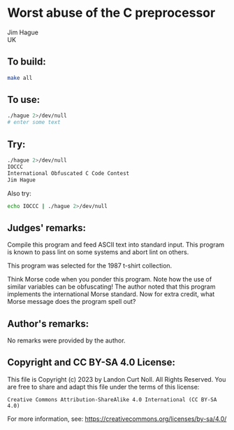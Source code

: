 # Worst abuse of the C preprocessor

Jim Hague\
UK

## To build:

```sh
make all
```

## To use:

```sh
./hague 2>/dev/null
# enter some text
```

## Try:

```sh
./hague 2>/dev/null
IOCCC
International Obfuscated C Code Contest
Jim Hague
```

Also try:

```sh
echo IOCCC | ./hague 2>/dev/null
```


## Judges' remarks:

Compile this program and feed ASCII text into standard input.  This
program is known to pass lint on some systems and abort lint on
others.

This program was selected for the 1987 t-shirt collection.

Think Morse code when you ponder this program.  Note how the use of
similar variables can be obfuscating!  The author noted that this
program implements the international Morse standard.  Now for extra
credit, what Morse message does the program spell out?

## Author's remarks:

No remarks were provided by the author.

## Copyright and CC BY-SA 4.0 License:

This file is Copyright (c) 2023 by Landon Curt Noll.  All Rights Reserved.
You are free to share and adapt this file under the terms of this license:

    Creative Commons Attribution-ShareAlike 4.0 International (CC BY-SA 4.0)

For more information, see: https://creativecommons.org/licenses/by-sa/4.0/

